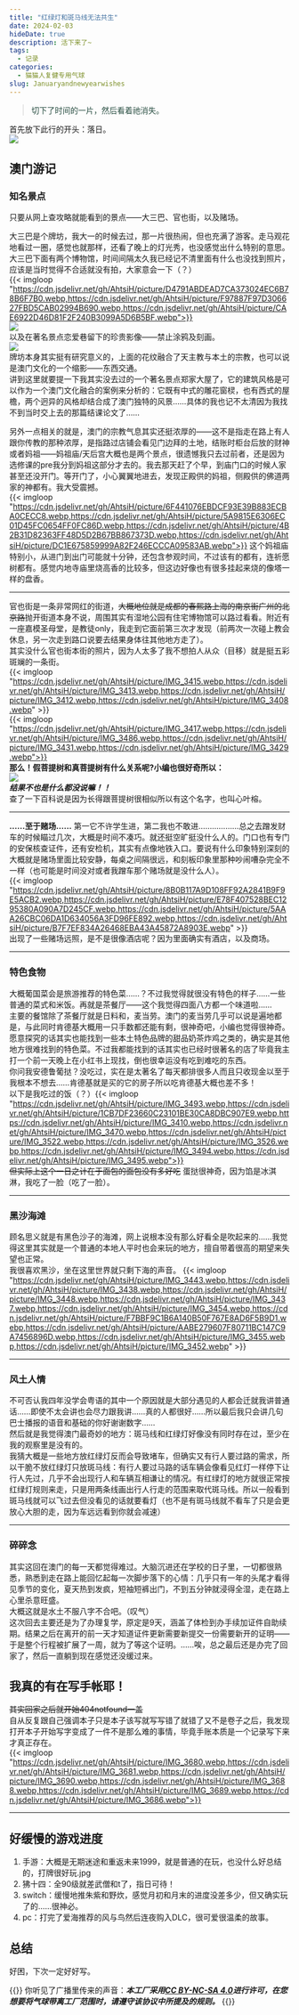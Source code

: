 ```yaml
---
title: "红绿灯和斑马线无法共生"
date: 2024-02-03
hideDate: true
description: 活下来了~
tags:
  - 记录
categories:
  - 猫猫人复健专用气球
slug: Januaryandnewyearwishes
---
```

<style>
  blockquote {
    color: #2a4f43; /* 设置字体颜色 */
  }
</style>

> 切下了时间的一片，然后看着祂消失。<br>

首先放下此行的开头：落日。<br>
![](https://cdn.jsdelivr.net/gh/AhtsiH/picture/B2E3573F89347051B221D9241C7F1070.webp)

## 澳门游记
### 知名景点
只要从网上查攻略就能看到的景点——大三巴、官也街，以及赌场。

大三巴是个牌坊，我大一的时候去过，那一片很热闹，但也充满了游客。走马观花地看过一圈，感觉也就那样，还看了晚上的灯光秀，也没感觉出什么特别的意思。大三巴下面有两个博物馆，时间间隔太久我已经记不清里面有什么也没找到照片，应该是当时觉得不合适就没有拍，大家意会一下（？）<br/>
{{< imgloop "https://cdn.jsdelivr.net/gh/AhtsiH/picture/D4791ABDEAD7CA373024EC6B78B6F7B0.webp,https://cdn.jsdelivr.net/gh/AhtsiH/picture/F97887F97D306627FBD5CAB02994B690.webp,https://cdn.jsdelivr.net/gh/AhtsiH/picture/CAE6922D46D81F2F240B3099A5D6B5BF.webp">}}<br/>
![](https://cdn.jsdelivr.net/gh/AhtsiH/picture/IMG_3514.webp)<br>
以及在著名景点恋爱巷留下的珍贵影像——禁止涂鸦及刻画。<br/>
![](https://cdn.jsdelivr.net/gh/AhtsiH/picture/7001782E708B36A2A6AF5F7FCD0F1D21.webp)<br/>
牌坊本身其实挺有研究意义的，上面的花纹融合了天主教与本土的宗教，也可以说是澳门文化的一个缩影——东西交通。<br>
讲到这里就要提一下我其实没去过的一个著名景点郑家大屋了，它的建筑风格是可以作为一个澳门文化融合的案例来分析的：它既有中式的雕花窗棂，也有西式的屋檐，两个迥异的风格却结合成了澳门独特的风景……具体的我也记不太清因为我找不到当时交上去的那篇结课论文了……<br/>

另外一点相关的就是，澳门的宗教气息其实还挺浓厚的——这不是指走在路上有人跟你传教的那种浓厚，是指路过店铺会看见门边拜的土地，结账时柜台后放的财神或者妈祖——妈祖庙/天后宫大概也是两个景点，很遗憾我只去过前者，还是因为选修课的pre我分到妈祖这部分才去的。我去那天赶了个早，到庙门口的时候人家甚至还没开门。等开门了，小心翼翼地进去，发现正殿供的妈祖，侧殿供的佛道两家的神都有。我大受震撼。<br/>
{{< imgloop "https://cdn.jsdelivr.net/gh/AhtsiH/picture/6F441076EBDCF93E39B883ECBA0CECC8.webp,https://cdn.jsdelivr.net/gh/AhtsiH/picture/5A9815E6306EC01D45FC0654FF0FC86D.webp,https://cdn.jsdelivr.net/gh/AhtsiH/picture/4B2B31D82363FF48D5D2B67BB867373D.webp,https://cdn.jsdelivr.net/gh/AhtsiH/picture/DC1E675859999A82F246ECCCA09583AB.webp">}}
这个妈祖庙特别小，从进门到出门可能就十分钟，还包含参观时间，不过该有的都有，连祈愿树都有。感觉内地寺庙里烧高香的比较多，但这边好像也有很多挂起来烧的像塔一样的盘香。<br>

---

官也街是一条非常网红的街道，~~大概地位就是成都的春熙路上海的南京街广州的北京路~~抛开街道本身不说，周围其实有湿地公园有住宅博物馆可以路过看看。附近有一座嘉模圣母堂，是教徒only，我走到它面前第三次才发现（前两次一次碰上教会休息，另一次走到路口说要去结果身体往其他地方走了）。<br/>
其实没什么官也街本街的照片，因为人太多了我不想拍人从众（目移）就是挺五彩斑斓的一条街。<br>
{{< imgloop "https://cdn.jsdelivr.net/gh/AhtsiH/picture/IMG_3415.webp,https://cdn.jsdelivr.net/gh/AhtsiH/picture/IMG_3413.webp,https://cdn.jsdelivr.net/gh/AhtsiH/picture/IMG_3412.webp,https://cdn.jsdelivr.net/gh/AhtsiH/picture/IMG_3408.webp" >}}<br>
{{< imgloop "https://cdn.jsdelivr.net/gh/AhtsiH/picture/IMG_3417.webp,https://cdn.jsdelivr.net/gh/AhtsiH/picture/IMG_3486.webp,https://cdn.jsdelivr.net/gh/AhtsiH/picture/IMG_3431.webp,https://cdn.jsdelivr.net/gh/AhtsiH/picture/IMG_3429.webp">}}
<br>
**那么！假菩提树和真菩提树有什么关系呢?小编也很好奇所以：**<br>
![](https://cdn.jsdelivr.net/gh/AhtsiH/picture/IMG_3416.webp)<br>
***结果不也是什么都没说嘛！！<br>***
查了一下百科说是因为长得跟菩提树很相似所以有这个名字，也叫心叶榕。<br>


---

**……至于赌场……**
第一它不许学生进，第二我也不敢进………………总之去蹭发财车的时候瞄过几次，大概是时间不凑巧。就还挺空旷挺没什么人的。门口也有专门的安保核查证件，还有安检机，其实有点像地铁入口。要说有什么印象特别深刻的大概就是赌场里面比较安静，每桌之间隔很远，和刻板印象里那种吵闹嘈杂完全不一样（也可能是时间没对或者我蹭车那个赌场就是没什么人）。<br>
{{< imgloop "https://cdn.jsdelivr.net/gh/AhtsiH/picture/8B0B117A9D108FF92A2841B9F9E5ACB2.webp,https://cdn.jsdelivr.net/gh/AhtsiH/picture/E78F407528BEC1295380A090A7D245CF.webp,https://cdn.jsdelivr.net/gh/AhtsiH/picture/5AAA26CBC06DA1D634056A3FD96FE892.webp,https://cdn.jsdelivr.net/gh/AhtsiH/picture/B7F7EF834A26468EBA43A45872A8903E.webp" >}}
<br>出现了一些赌场远照，是不是很像酒店呢？因为里面确实有酒店，以及商场。<br>

---

### 特色食物
大概葡国菜会是旅游推荐的特色菜……？不过我觉得就很没有特色的样子……一些普通的菜式和米饭。再就是茶餐厅——这个我觉得四面八方都一个味道啦……<br>
主要的餐馆除了茶餐厅就是日料和，麦当劳。澳门的麦当劳几乎可以说是遍地都是，与此同时肯德基大概用一只手数都还能有剩，很神奇吧，小编也觉得很神奇。<br>
愿意探究的话其实也能找到一些本土特色品牌的甜品奶茶炸鸡之类的，确实是其他地方很难找到的特色菜。不过我都能找到的话其实也已经时很著名的店了毕竟我主打一个前一天晚上在小红书上现找，倒也很幸运没有吃到难吃的东西。<br>
你问我安德鲁葡挞？没吃过，实在是太著名了每天都排很多人而且只收现金以至于我根本不想去……肯德基就是买的它的房子所以吃肯德基大概也差不多！<br>
以下是我吃过的饭（？）{{< imgloop "https://cdn.jsdelivr.net/gh/AhtsiH/picture/IMG_3493.webp,https://cdn.jsdelivr.net/gh/AhtsiH/picture/1CB7DF23660C23101BE30CA8DBC907E9.webp,https://cdn.jsdelivr.net/gh/AhtsiH/picture/IMG_3410.webp,https://cdn.jsdelivr.net/gh/AhtsiH/picture/IMG_3470.webp,https://cdn.jsdelivr.net/gh/AhtsiH/picture/IMG_3522.webp,https://cdn.jsdelivr.net/gh/AhtsiH/picture/IMG_3526.webp,https://cdn.jsdelivr.net/gh/AhtsiH/picture/IMG_3494.webp,https://cdn.jsdelivr.net/gh/AhtsiH/picture/IMG_3495.webp">}}<br>
~~但实际上这个一日之计在于面包的面包没有多好吃~~
蛋挞很神奇，因为馅是冰淇淋，我吃了一脸（吃了一脸）。

---

### 黑沙海滩
顾名思义就是有黑色沙子的海滩，网上说根本没有那么好看全是吹起来的……我觉得这里其实就是一个普通的本地人平时也会来玩的地方，擅自带着很高的期望来失望也正常。<br>
我很喜欢黑沙，坐在这里世界就只剩下海的声音。
{{< imgloop "https://cdn.jsdelivr.net/gh/AhtsiH/picture/IMG_3443.webp,https://cdn.jsdelivr.net/gh/AhtsiH/picture/IMG_3438.webp,https://cdn.jsdelivr.net/gh/AhtsiH/picture/IMG_3448.webp,https://cdn.jsdelivr.net/gh/AhtsiH/picture/IMG_3437.webp,https://cdn.jsdelivr.net/gh/AhtsiH/picture/IMG_3454.webp,https://cdn.jsdelivr.net/gh/AhtsiH/picture/F7BBF9C1B6A140B50F767E8AD6F5B9D1.webp,https://cdn.jsdelivr.net/gh/AhtsiH/picture/AABE279607F80711BC147C9A7456896D.webp,https://cdn.jsdelivr.net/gh/AhtsiH/picture/IMG_3455.webp,https://cdn.jsdelivr.net/gh/AhtsiH/picture/IMG_3452.webp" >}}

---

### 风土人情
不可否认我四年没学会粤语的其中一个原因就是大部分遇见的人都会迁就我讲普通话……即使不太会讲也会尽力跟我讲……真的人都很好……所以最后我只会讲几句巴士播报的语音和基础的你好谢谢数字……<br>
然后就是我觉得澳门最奇妙的地方：斑马线和红绿灯好像没有同时存在过，至少在我的观察里是没有的。<br>
我猜大概是一些地方放红绿灯反而会导致堵车，但确实又有行人要过路的需求，所以干脆不放红绿灯只放斑马线：有行人要过马路的话车辆会像看见红灯一样停下让行人先过，几乎不会出现行人和车辆互相谦让的情况。有红绿灯的地方就很正常按红绿灯规则来走，只是用两条线画出行人行走的范围来取代斑马线。所以一般看到斑马线就可以飞过去但没看见的话就要看灯（也不是有斑马线就不看车了只是会更放心大胆的走，因为车远远看到你就会减速）<br>

---

### 碎碎念
其实这回在澳门的每一天都觉得难过。大脑沉进还在学校的日子里，一切都很熟悉，熟悉到走在路上能回忆起每一次脚步落下的心情：几乎只有一年的头尾才看得见季节的变化，夏天热到发疯，短袖短裤出门，不到五分钟就浸得全湿，走在路上心里杀意旺盛。<br>
大概这就是水土不服八字不合吧。（叹气）<br>
这次回去主要还是为了办理复学，原定是9天，涵盖了体检到办手续加证件自助续期。结果之后在离开的前一天才知道证件更新需要新提交一份需要新开的证明——于是整个行程被扩展了一周，就为了等这个证明。……唉，总之最后还是办完了回家了，然后一直躺到现在感觉还没缓过来。<br>

## 我真的有在写手帐耶！
~~其实回家之后就开始404notfound一盖~~
<br>
自从反复跟自己强调本子只是本子该写就写写错了就错了又不是卷子之后，我发现打开本子开始写字变成了一件不是那么难的事情，毕竟手账本质是一个记录写下来才真正存在。<br>
{{< imgloop "https://cdn.jsdelivr.net/gh/AhtsiH/picture/IMG_3680.webp,https://cdn.jsdelivr.net/gh/AhtsiH/picture/IMG_3681.webp,https://cdn.jsdelivr.net/gh/AhtsiH/picture/IMG_3690.webp,https://cdn.jsdelivr.net/gh/AhtsiH/picture/IMG_3688.webp,https://cdn.jsdelivr.net/gh/AhtsiH/picture/IMG_3689.webp,https://cdn.jsdelivr.net/gh/AhtsiH/picture/IMG_3686.webp">}}

---

## 好缓慢的游戏进度
1. 手游：大概是无期迷途和重返未来1999，就是普通的在玩，也没什么好总结的，打牌很好玩.jpg
2. 狒十四：全90级就差武僧和t了，指日可待！
3. switch：缓慢地推朱紫和野炊，感觉月初和月末的进度没差多少，但又确实玩了的……很神必。
4. pc：打完了爱海推荐的风与鸟然后连夜购入DLC，很可爱很温柔的故事。

## 总结
好困，下次一定好好写。

{{<card>}}
你听见了广播里传来的声音：***本工厂采用[CC BY-NC-SA 4.0](https://creativecommons.org/licenses/by-nc-sa/4.0/deed.zh-hans)进行许可，在您想要将气球带离工厂范围时，请遵守该协议中所提及的规则。***
{{</card>}}
